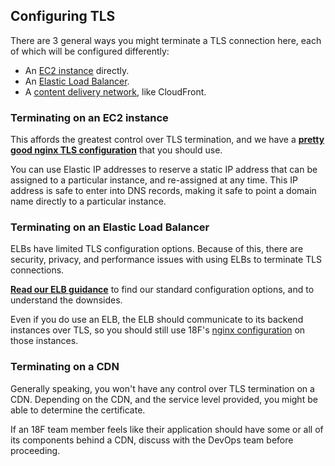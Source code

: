 ## Configuring TLS

There are 3 general ways you might terminate a TLS connection here, each of which will be configured differently:

* An [EC2 instance](#terminating-on-an-ec2-instance) directly.
* An [Elastic Load Balancer](#terminating-on-an-elastic-load-balancer).
* A [content delivery network](#terminating-on-a-cdn), like CloudFront.

### Terminating on an EC2 instance

This affords the greatest control over TLS termination, and we have a **[pretty good nginx TLS configuration](nginx/ssl.rules)** that you should use.

You can use Elastic IP addresses to reserve a static IP address that can be assigned to a particular instance, and re-assigned at any time. This IP address is safe to enter into DNS records, making it safe to point a domain name directly to a particular instance.

### Terminating on an Elastic Load Balancer

ELBs have limited TLS configuration options. Because of this, there are security, privacy, and performance issues with using ELBs to terminate TLS connections.

**[Read our ELB guidance](elb.md)** to find our standard configuration options, and to understand the downsides.

Even if you do use an ELB, the ELB should communicate to its backend instances over TLS, so you should still use 18F's [nginx configuration](nginx/ssl.rules) on those instances.

### Terminating on a CDN

Generally speaking, you won't have any control over TLS termination on a CDN. Depending on the CDN, and the service level provided, you might be able to determine the certificate.

If an 18F team member feels like their application should have some or all of its components behind a CDN, discuss with the DevOps team before proceeding.
